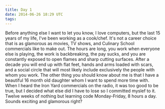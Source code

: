 ```yaml
---
title: Day 1
date: 2014-06-26 18:29 UTC
tags:
---
```


<article>
<p>Before anything else I want to let you know, I love computers, but the last 15 years
of my life, I've been working as a cook/chef. It's not a career choice that is as
glamorous as movies, TV shows, and Culinary School commercials like to make out.
The hours are long, you work when everyone else is playing, the work is backbreaking,
the pay sucks, and you are constantly exposed to open flames and sharp cutting
surfaces. After a decade you will end up with flat feet, hands and arms loaded with
scars, and a social circle that will most likely include exclusively the people
with whom you work. The other thing you should know about me is that I have a
beautiful 16 month old daughter whom I want to spend more time with. When I heard
the Iron Yard commercials on the radio, it was too good to be true, but I decided
what else did I have to lose so I committed myslef to it. Twelve weeks of nothing
but learning code Monday-Friday, 8 hours a day. Sounds exciting and glamorous right?
</p></article>

